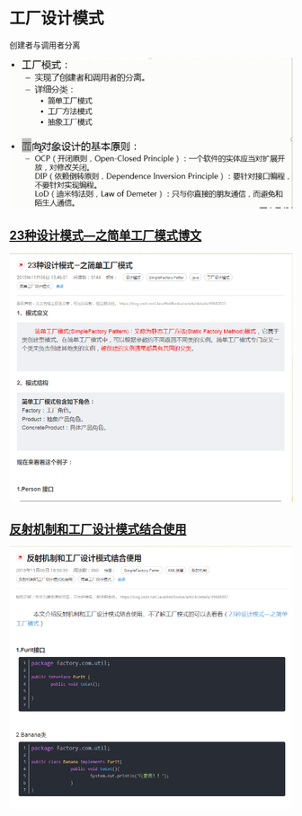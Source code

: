 # 工厂设计模式

创建者与调用者分离

![](https://github.com/andyczy/czy-study-design-patterns/blob/master/src/main/java/factory/img/factory1.png "工厂设计模式")
 
 
## [23种设计模式—之简单工厂模式博文](https://blog.csdn.net/JavaWebRookie/article/details/49682021)
![](https://github.com/andyczy/czy-study-design-patterns/blob/master/src/main/java/factory/img/blog.png "工厂设计模式")


## [反射机制和工厂设计模式结合使用](https://blog.csdn.net/JavaWebRookie/article/details/49686587)
![](https://github.com/andyczy/czy-study-design-patterns/blob/master/src/main/java/factory/img/blog1.png "工厂设计模式")
 